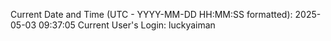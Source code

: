 Current Date and Time (UTC - YYYY-MM-DD HH:MM:SS formatted): 2025-05-03 09:37:05
Current User's Login: luckyaiman
